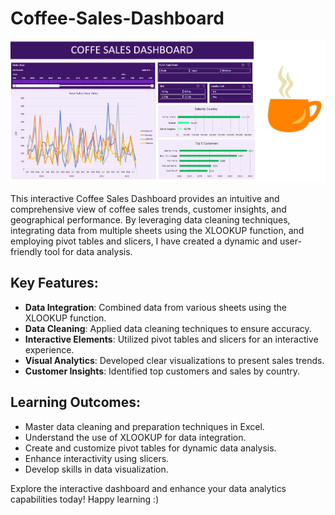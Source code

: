 # Coffee-Sales-Dashboard
![Coffee Sales Dashboard](https://github.com/tanvirfau/Coffee-Sales-Dashboard/blob/main/dashboard_img.jpg?raw=true)

This interactive Coffee Sales Dashboard provides an intuitive and comprehensive view of coffee sales trends, customer insights, and geographical performance.
By leveraging data cleaning techniques, integrating data from multiple sheets using the XLOOKUP function, and employing pivot tables and slicers, I have created a dynamic and user-friendly tool for data analysis.

## Key Features:
- **Data Integration**: Combined data from various sheets using the XLOOKUP function.
- **Data Cleaning**: Applied data cleaning techniques to ensure accuracy.
- **Interactive Elements**: Utilized pivot tables and slicers for an interactive experience.
- **Visual Analytics**: Developed clear visualizations to present sales trends.
- **Customer Insights**: Identified top customers and sales by country.

## Learning Outcomes:
- Master data cleaning and preparation techniques in Excel.
- Understand the use of XLOOKUP for data integration.
- Create and customize pivot tables for dynamic data analysis.
- Enhance interactivity using slicers.
- Develop skills in data visualization.

 Explore the interactive dashboard and enhance your data analytics capabilities today! Happy learning :)
 

